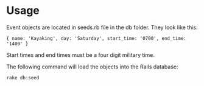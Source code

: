 # Usage

Event objects are located in seeds.rb file in the db folder. They look like this:

```
{ name: 'Kayaking', day: 'Saturday', start_time: '0700', end_time: '1400' }
```

Start times and end times must be a four digit military time.

The following command will load the objects into the Rails database:

```
rake db:seed
```
